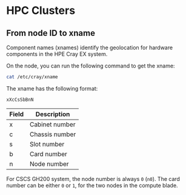 # HPC Clusters

## From node ID to xname

Component names (xnames) identify the geolocation for hardware components in the HPE Cray EX system.

On the node, you can run the following command to get the xname:

```bash
cat /etc/cray/xname
```

The xname has the following format:

```text
xXcCsSbBnN
```

| Field | Description |
|-------|-------------|
| x     | Cabinet number |
| c     | Chassis number |
| s     | Slot number |
| b     | Card number |
| n     | Node number |

For CSCS GH200 system, the node number is always `0` (`n0`).
The card number can be either `0` or `1`, for the two nodes in the compute blade.

